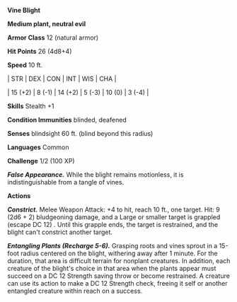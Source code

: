 **Vine Blight**

**Medium plant, neutral evil**

**Armor Class** 12 (natural armor)

**Hit Points** 26 (4d8+4)

**Speed** 10 ft.

|   STR   |   DEX   |   CON   |   INT   |   WIS   |   CHA   |
  
| 15 (+2) | 8 (-1) | 14 (+2) | 5 (-3) | 10 (0) | 3 (-4) |

**Skills** Stealth +1

**Condition Immunities** blinded, deafened

**Senses** blindsight 60 ft. (blind beyond this radius)

**Languages** Common

**Challenge** 1/2 (100 XP)

***False Appearance.*** While the blight remains motionless, it is indistinguishable from a tangle of vines.

**Actions**

***Constrict.*** Melee Weapon Attack: +4 to hit, reach 10 ft., one target. Hit: 9 (2d6 + 2) bludgeoning damage, and a Large or smaller target is grappled (escape DC 12) . Until this grapple ends, the target is restrained, and the blight can't constrict another target.

***Entangling Plants (Recharge 5-6).*** Grasping roots and vines sprout in a 15-foot radius centered on the blight, withering away after 1 minute. For the duration, that area is difficult terrain for nonplant creatures. In addition, each creature of the blight's choice in that area when the plants appear must succeed on a DC 12 Strength saving throw or become restrained. A creature can use its action to make a DC 12 Strength check, freeing it self or another entangled creature within reach on a success.

